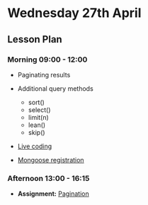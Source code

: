 # Wednesday 27th April

## Lesson Plan

### Morning 09:00 - 12:00

+ Paginating results
+ Additional query methods
    + sort()
    + select()
    + limit(n)
    + lean()
    + skip()

+ [Live coding](https://github.com/GillesDCI/live-coding-2704)
+ [Mongoose registration](https://github.com/GillesDCI/Live-Coding-Registration-Form)

### Afternoon 13:00 - 16:15
+ **Assignment:** [Pagination](https://github.com/FrancoSpeziali/db-pagination)
